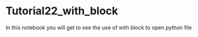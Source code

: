 # Tutorial22_with_block
In this notebook you will get to see the use of with block to open python file
